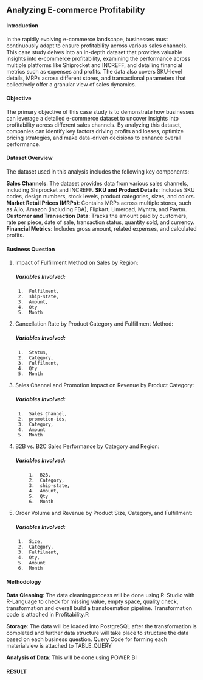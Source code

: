 ## Analyzing E-commerce Profitability
#### Introduction
In the rapidly evolving e-commerce landscape, businesses must continuously adapt to ensure profitability across various sales channels. This case study delves into an in-depth dataset that provides valuable insights into e-commerce profitability, examining the performance across multiple platforms like Shiprocket and INCREFF, and detailing financial metrics such as expenses and profits. The data also covers SKU-level details, MRPs across different stores, and transactional parameters that collectively offer a granular view of sales dynamics.

#### Objective
The primary objective of this case study is to demonstrate how businesses can leverage a detailed e-commerce dataset to uncover insights into profitability across different sales channels. By analyzing this dataset, companies can identify key factors driving profits and losses, optimize pricing strategies, and make data-driven decisions to enhance overall performance.

#### Dataset Overview
The dataset used in this analysis includes the following key components:

**Sales Channels**: The dataset provides data from various sales channels, including Shiprocket and INCREFF.
**SKU and Product Details**: Includes SKU codes, design numbers, stock levels, product categories, sizes, and colors.
**Market Retail Prices (MRPs)**: Contains MRPs across multiple stores, such as Ajio, Amazon (including FBA), Flipkart, Limeroad, Myntra, and Paytm.
**Customer and Transaction Data**: Tracks the amount paid by customers, rate per piece, date of sale, transaction status, quantity sold, and currency.
**Financial Metrics**: Includes gross amount, related expenses, and calculated profits.

#### Business Question
1. Impact of Fulfillment Method on Sales by Region:
      ##### Variables Involved: 
        1.  Fulfilment, 
        2.  ship-state, 
        3.  Amount, 
        4.  Qty
        5.  Month

2. Cancellation Rate by Product Category and Fulfillment Method:
      ##### Variables Involved: 
        1.  Status, 
        2.  Category, 
        3.  Fulfilment, 
        4.  Qty
        5.  Month

3. Sales Channel and Promotion Impact on Revenue by Product Category:
      ##### Variables Involved: 
        1.  Sales Channel, 
        2.  promotion-ids, 
        3.  Category, 
        4.  Amount
        5.  Month


4. B2B vs. B2C Sales Performance by Category and Region:
      ##### Variables Involved: 
            1.  B2B, 
            2.  Category, 
            3.  ship-state, 
            4.  Amount, 
            5.  Qty
            6.  Month


5. Order Volume and Revenue by Product Size, Category, and Fulfillment:
      ##### Variables Involved: 
        1.  Size, 
        2.  Category, 
        3.  Fulfilment, 
        4.  Qty, 
        5.  Amount
        6.  Month


####      Methodology
**Data Cleaning**: The data cleaning process will be done using R-Studio with R-Language to check for missing value, empty space, quality check, transformation and overall build a transfoemation pipeline. Transformation code is attached in Profitability.R

**Storage**: The data will be loaded into PostgreSQL after the transformation is completed and further data structure will take place to structure the data based on each business question. Query Code for forming each materialview is attached to TABLE_QUERY

**Analysis of Data**: This will be done using POWER BI


#### RESULT







